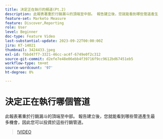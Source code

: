 ```yaml
---
title: 決定正在執行的頻道(Pt.2)
description: 此報表著重於行銷漏斗的頂端至中部。 報告建立後，您就能看到哪些管道產生最多機會，因此您可以投資於這些行銷管道。
feature-set: Marketo Measure
feature: Discover,Reporting
role: User
level: Beginner
doc-type: Feature Video
last-substantial-update: 2023-09-22T00:00:00Z
jira: KT-14021
thumbnail: 3424433.jpeg
exl-id: fbbd47f7-3321-46cc-ac4f-6749e0f2c312
source-git-commit: d2efe7e48e06ebb4f39716f9cc9612bd67451eb5
workflow-type: tm+mt
source-wordcount: '97'
ht-degree: 0%

---
```


# 決定正在執行哪個管道

此報表著重於行銷漏斗的頂端至中部。 報告建立後，您就能看到哪些管道產生最多機會，因此您可以投資於這些行銷管道。

>[!VIDEO](https://video.tv.adobe.com/v/3443751/?learn=on&captions=chi_hant)
